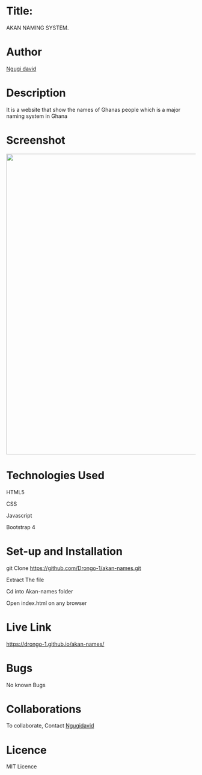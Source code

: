 # Title:
AKAN NAMING SYSTEM.


# Author
[Ngugi david](https://github.com/Drongo-1)


# Description
It is a website that show the names of Ghanas people which is a major naming system in Ghana

# Screenshot
<image src="https://github.com/Drongo-1/akan-names/blob/master/images/akan screenshot.png?raw=true" width="800">
  
# Technologies Used
HTML5

CSS

Javascript

Bootstrap 4

# Set-up and Installation
git Clone https://github.com/Drongo-1/akan-names.git

Extract The file

Cd into Akan-names folder

Open index.html on any browser

# Live Link
https://drongo-1.github.io/akan-names/

# Bugs
No known Bugs

# Collaborations
To collaborate, Contact [Ngugidavid](ngugidavid46@gmail.com)

# Licence
MIT Licence
